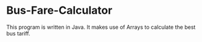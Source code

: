 # Bus-Fare-Calculator
This program is written in Java. It makes use of Arrays to calculate the best bus tariff.
